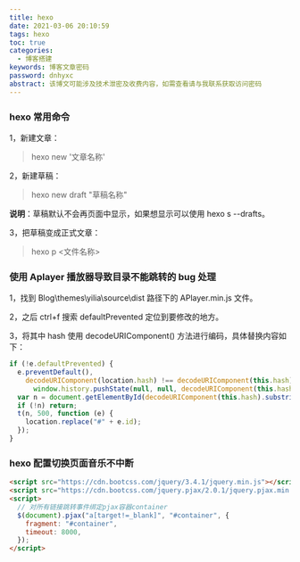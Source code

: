 ```yaml
---
title: hexo
date: 2021-03-06 20:10:59
tags: hexo
toc: true
categories:
  - 博客搭建
keywords: 博客文章密码
password: dnhyxc
abstract: 该博文可能涉及技术泄密及收费内容，如需查看请与我联系获取访问密码
---
```


### hexo 常用命令

1，新建文章：

<!-- more -->

> hexo new '文章名称'

2，新建草稿：

> hexo new draft "草稿名称"

**说明**：草稿默认不会再页面中显示，如果想显示可以使用 hexo s --drafts。

3，把草稿变成正式文章：

> hexo p <文件名称>

### 使用 Aplayer 播放器导致目录不能跳转的 bug 处理

1，找到 Blog\themes\yilia\source\dist 路径下的 APlayer.min.js 文件。

2，之后 ctrl+f 搜索 defaultPrevented 定位到要修改的地方。

3，将其中 hash 使用 decodeURIComponent() 方法进行编码，具体替换内容如下：

```js
if (!e.defaultPrevented) {
  e.preventDefault(),
    decodeURIComponent(location.hash) !== decodeURIComponent(this.hash) &&
      window.history.pushState(null, null, decodeURIComponent(this.hash));
  var n = document.getElementById(decodeURIComponent(this.hash).substring(1));
  if (!n) return;
  t(n, 500, function (e) {
    location.replace("#" + e.id);
  });
}
```

### hexo 配置切换页面音乐不中断

```html
<script src="https://cdn.bootcss.com/jquery/3.4.1/jquery.min.js"></script>
<script src="https://cdn.bootcss.com/jquery.pjax/2.0.1/jquery.pjax.min.js"></script>
<script>
  // 对所有链接跳转事件绑定pjax容器container
  $(document).pjax("a[target!=_blank]", "#container", {
    fragment: "#container",
    timeout: 8000,
  });
</script>
```
